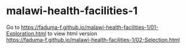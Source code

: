 # malawi-health-facilities-1
Go to https://faduma-f.github.io/malawi-health-facilities-1/01-Exploration.html to view html version  
https://faduma-f.github.io/malawi-health-facilities-1/02-Selection.html
